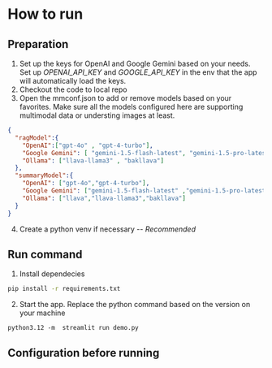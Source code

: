 # How to run
## Preparation 
1. Set up the keys for OpenAI and Google Gemini based on your needs.  <br />Set up *OPENAI_API_KEY* and *GOOGLE_API_KEY* in the env that the app will automatically load the keys.
2. Checkout the code to local repo
3. Open the mmconf.json to add or remove models based on your favorites. Make sure all the models configured here are supporting multimodal data or understing images at least. 
```json
{
  "ragModel":{
    "OpenAI":["gpt-4o" , "gpt-4-turbo"],
    "Google Gemini": [ "gemini-1.5-flash-latest", "gemini-1.5-pro-latest"],
    "Ollama": ["llava-llama3" , "bakllava"]
  },
  "summaryModel":{
    "OpenAI": ["gpt-4o","gpt-4-turbo"],
    "Google Gemini": ["gemini-1.5-flash-latest" ,"gemini-1.5-pro-latest"],
    "Ollama": ["llava","llava-llama3","bakllava"]
  }
}
```
4. Create a python venv if necessary -- *Recommended*

## Run command
1. Install dependecies <br />
```bash
pip install -r requirements.txt
```
2. Start the app. Replace the python command based on the version on your machine <br />
```code
python3.12 -m  streamlit run demo.py
```

## Configuration before running

